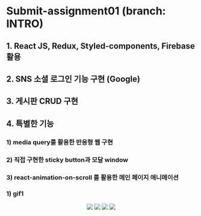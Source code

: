 # Submit-assignment01 (branch: INTRO)

## 1. React JS, Redux, Styled-components, Firebase 활용

## 2. SNS 소셜 로그인 기능 구현 (Google)

## 3. 게시판 CRUD 구현

## 4. 특별한 기능

### 1) media query를 활용한 반응형 웹 구현
### 2) 직접 구현한 sticky button과 모달 window
### 3) react-animation-on-scroll 를 활용한 메인 페이지 애니메이션

### 1) gif1
<p align="center">
<img src="https://user-images.githubusercontent.com/104327907/197713535-585f7210-917b-43af-8e82-10a4c01c1802.gif">
  <img src="https://user-images.githubusercontent.com/104327907/197714682-39b47b7f-749b-4e66-8c9d-c525eb119cb9.gif">
   <img src="https://user-images.githubusercontent.com/104327907/197715442-604ed352-f3cc-475b-adf3-104f42898c67.gif">
   <img src="https://user-images.githubusercontent.com/104327907/197715450-46f74e67-709c-49af-8f2c-f1b5a242be96.gif">
  </p>
